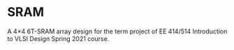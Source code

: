 # SRAM

A 4×4 6T-SRAM array design for the term project of EE 414/514 Introduction to VLSI Design Spring 2021 course.
